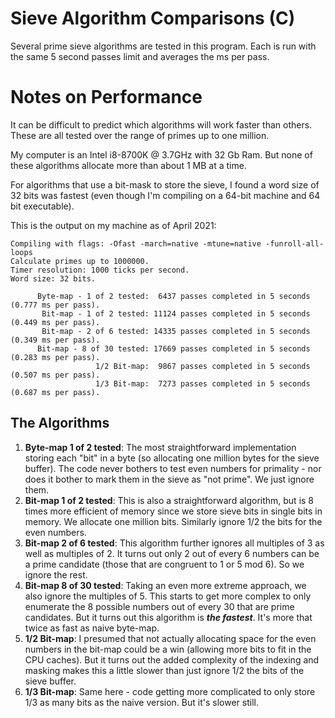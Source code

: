 # Sieve Algorithm Comparisons (C)

Several prime sieve algorithms are tested in this program.  Each
is run with the same 5 second passes limit and averages
the ms per pass.

# Notes on Performance

It can be difficult to predict which algorithms will
work faster than others.  These are all tested over
the range of primes up to one million.

My computer is an Intel i8-8700K @ 3.7GHz with 32 Gb Ram.
But none of these algorithms allocate more than about 1 MB
at a time.

For algorithms that use a bit-mask to store the sieve,
I found a word size of 32 bits was fastest (even though
I'm compiling on a 64-bit machine and 64 bit executable).

This is the output on my machine as of April 2021:

```
Compiling with flags: -Ofast -march=native -mtune=native -funroll-all-loops
Calculate primes up to 1000000.
Timer resolution: 1000 ticks per second.
Word size: 32 bits.

      Byte-map - 1 of 2 tested:  6437 passes completed in 5 seconds (0.777 ms per pass).
       Bit-map - 1 of 2 tested: 11124 passes completed in 5 seconds (0.449 ms per pass).
       Bit-map - 2 of 6 tested: 14335 passes completed in 5 seconds (0.349 ms per pass).
      Bit-map - 8 of 30 tested: 17669 passes completed in 5 seconds (0.283 ms per pass).
                   1/2 Bit-map:  9867 passes completed in 5 seconds (0.507 ms per pass).
                   1/3 Bit-map:  7273 passes completed in 5 seconds (0.687 ms per pass).
```

## The Algorithms

1. **Byte-map 1 of 2 tested**: The most straightforward implementation storing each "bit"
   in a byte (so allocating one million bytes for the sieve buffer).  The
   code never bothers to test even numbers for primality - nor does it
   bother to mark them in the sieve as "not prime".  We just ignore them.
2. **Bit-map 1 of 2 tested**: This is also a straightforward algorithm, but is 8 times
   more efficient of memory since we store sieve bits in single bits in memory.
   We allocate one million bits.  Similarly ignore 1/2 the bits for the even
   numbers.
3. **Bit-map 2 of 6 tested**: This algorithm further ignores all multiples of 3 as well
   as multiples of 2.  It turns out only 2 out of every 6 numbers can be a prime
   candidate (those that are congruent to 1 or 5 mod 6).  So we ignore the rest.
4. **Bit-map 8 of 30 tested**: Taking an even more extreme approach, we also ignore
   the multiples of 5.  This starts to get more complex to only enumerate the 8 possible
   numbers out of every 30 that are prime candidates.  But it turns out this algorithm
   is ***the fastest***.  It's more that twice as fast as naive byte-map.
5. **1/2 Bit-map**: I presumed that not actually allocating space for the even
   numbers in the bit-map could be a win (allowing more bits to fit in the CPU caches).
   But it turns out the added complexity of the indexing and masking makes this a little
   slower than just ignore 1/2 the bits of the sieve buffer.
6. **1/3 Bit-map**: Same here - code getting more complicated to only store 1/3 as
   many bits as the naive version.  But it's slower still.
